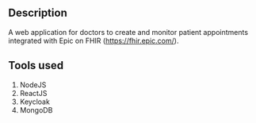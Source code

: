 ## Description
A web application for doctors to create and monitor patient appointments integrated with Epic on FHIR (https://fhir.epic.com/).

## Tools used
1. NodeJS
2. ReactJS
3. Keycloak
4. MongoDB
